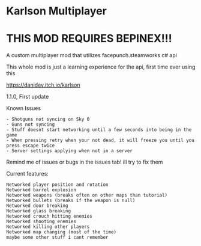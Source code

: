 # Karlson Multiplayer

# THIS MOD REQUIRES BEPINEX!!!

A custom multiplayer mod that utilizes facepunch.steamworks c# api

This whole mod is just a learning experience for the api, first time ever using this

https://danidev.itch.io/karlson

1.1.0, First update

Known Issues
```
- Shotguns not syncing on Sky 0
- Guns not syncing
- Stuff doesnt start networking until a few seconds into being in the game
- When pressing retry when your not dead, it will freeze you until you press escape twice
- Server settings applying when not in a server
```

Remind me of issues or bugs in the issues tab! ill try to fix them

Current features:

```
Networked player position and rotation
Networked barrel explosion
Networked weapons (breaks often on other maps than tutorial)
Networked bullets (breaks if the weapon is null)
Networked door breaking
Networked glass breaking
Networked crouch hitting enemies
Networked shooting enemies
Networked killing other players
Networked map changing (most of the time)
maybe some other stuff i cant remember
```
